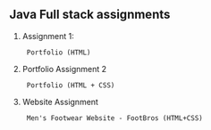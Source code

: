 ## Java Full stack assignments

1) Assignment 1:
        
        Portfolio (HTML)

2) Portfolio Assignment 2 

        Portfolio (HTML + CSS)

3) Website Assignment

        Men's Footwear Website - FootBros (HTML+CSS)